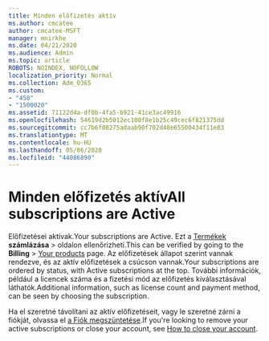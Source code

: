 ```yaml
---
title: Minden előfizetés aktív
ms.author: cmcatee
author: cmcatee-MSFT
manager: mnirkhe
ms.date: 04/21/2020
ms.audience: Admin
ms.topic: article
ROBOTS: NOINDEX, NOFOLLOW
localization_priority: Normal
ms.collection: Adm_O365
ms.custom:
- "458"
- "1500020"
ms.assetid: 71122d4a-df0b-4fa5-b921-41ce3ac49916
ms.openlocfilehash: 54619d2b5012ec100f8e1b25c49cec6f821375dd
ms.sourcegitcommit: cc7b6f00275adaab90f702d48e65500434f11e83
ms.translationtype: MT
ms.contentlocale: hu-HU
ms.lasthandoff: 05/06/2020
ms.locfileid: "44086890"
---
```

# <a name="all-subscriptions-are-active"></a><span data-ttu-id="a5666-102">Minden előfizetés aktív</span><span class="sxs-lookup"><span data-stu-id="a5666-102">All subscriptions are Active</span></span>

<span data-ttu-id="a5666-103">Előfizetései aktívak.</span><span class="sxs-lookup"><span data-stu-id="a5666-103">Your subscriptions are Active.</span></span> <span data-ttu-id="a5666-104">Ezt a [Termékek](https://go.microsoft.com/fwlink/p/?linkid=842054) **számlázása** \> oldalon ellenőrizheti.</span><span class="sxs-lookup"><span data-stu-id="a5666-104">This can be verified by going to the **Billing** \> [Your products](https://go.microsoft.com/fwlink/p/?linkid=842054) page.</span></span> <span data-ttu-id="a5666-105">Az előfizetések állapot szerint vannak rendezve, és az aktív előfizetések a csúcson vannak.</span><span class="sxs-lookup"><span data-stu-id="a5666-105">Your subscriptions are ordered by status, with Active subscriptions at the top.</span></span> <span data-ttu-id="a5666-106">További információk, például a licencek száma és a fizetési mód az előfizetés kiválasztásával láthatók.</span><span class="sxs-lookup"><span data-stu-id="a5666-106">Additional information, such as license count and payment method, can be seen by choosing the subscription.</span></span>
  
<span data-ttu-id="a5666-107">Ha el szeretné távolítani az aktív előfizetéseit, vagy le szeretné zárni a fiókját, olvassa el [a Fiók megszüntetése](https://docs.microsoft.com/microsoft-365/commerce/close-your-account?view=o365-worldwide).</span><span class="sxs-lookup"><span data-stu-id="a5666-107">If you're looking to remove your active subscriptions or close your account, see [How to close your account](https://docs.microsoft.com/microsoft-365/commerce/close-your-account?view=o365-worldwide).</span></span>
